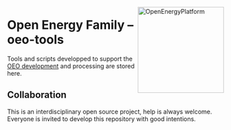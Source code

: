 ﻿<a href="https://openenergy-platform.org/"><img align="right" width="200" height="200" src="https://avatars2.githubusercontent.com/u/37101913?s=400&u=9b593cfdb6048a05ea6e72d333169a65e7c922be&v=4" alt="OpenEnergyPlatform"></a>

# Open Energy Family – oeo-tools

Tools and scripts developped to support the [OEO development](https://github.com/OpenEnergyPlatform/ontology) and processing are stored here.

## Collaboration

This is an interdisciplinary open source project, help is always welcome.
Everyone is invited to develop this repository with good intentions.
